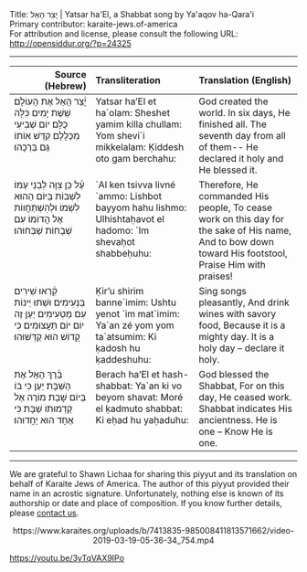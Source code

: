 <html>
<head></head>
<body>
Title: יָצַר הָאֵל | Yatsar ha'El, a Shabbat song by Ya'aqov ha-Qara'i<br />
Primary contributor: karaite-jews.of-america<br />
For attribution and license, please consult the following URL: <a href="http://opensiddur.org/?p=24325">http://opensiddur.org/?p=24325</a>
<p />
<hr />

<table style="width: 100%;margin-left: auto;margin-right: auto;" class="draggable">
<thead><tr><th id="x" style="text-align: right;">Source (Hebrew)</th><th style="text-align: left;">Transliteration</th><th style="text-align: left;">Translation (English)</th></tr></thead>
<tbody>
<tr><td style="vertical-align:top;" width="26%">
<div class="liturgy"><span lang="he">
<span class="acrostic">יָ֒</span>צַר הָאֵל אֶת הָעוֹלָם׃
 שֵׁשֶׁת יָמִים כִּלָּה כֻלָּם׃
יוֹם שְׁבִיעִי מִכְּלָלָם׃
קִדֵּשׁ אוֹתוֹ גַּם בֵּרְכָהוּ׃
</span></div></td>
 
<td style="vertical-align:top;" width="33%">
<div class="english">
Yatsar ha’El et ha`olam:
Sheshet yamim killa chullam:
Yom shevi`i mikkelalam:
Ḳiddesh oto gam berchahu:
</span></div></td>
 
<td style="vertical-align:top;" width="33%">
<div class="english">
God created the world.
In six days, He finished all.
The seventh day from all of them--
He declared it holy and He blessed it.
</div></td></tr>


<tr><td style="vertical-align:top;" width="26%">
<div class="liturgy"><span lang="he">
<span class="acrostic">עַ֒</span>ל כֵּן צִוָּה לִבְנֵי עַמּוֹ׃
לִשְׁבּוֹת בַּיּוֹם הַהוּא לִשְׁמוֹ׃
וּלְהִשְׁתַּחֲווֹת אֶל הֲדוֹמוֹ׃
עִם שְׁבָחוֹת שַׁבְּחוּהוּ׃
</span></div></td>
 
<td style="vertical-align:top;" width="33%">
<div class="english">
`Al ken tsivva livné `ammo:
Lishbot bayyom hahu lishmo:
Ulhishtaḥavot el hadomo:
`Im shevaḥot shabbeḥuhu:
</span></div></td>
 
<td style="vertical-align:top;" width="33%">
<div class="english">
Therefore, He commanded His people,
To cease work on this day for the sake of His name,
And to bow down toward His footstool,
Praise Him with praises!
</div></td></tr>


<tr><td style="vertical-align:top;" width="26%">
<div class="liturgy"><span lang="he">
<span class="acrostic">קִ֒</span>רְאוּ שִׁירִים בַּנְּעִימִים׃
וּשְׁתוּ יֵינוֹת עִם מַטְעִימִים׃
יַעַן זֶה יוֹם יוֹם תַּעֲצוּמִים׃
כִּי קָדוֹשׁ הוּא קַדְּשׁוּהוּ׃
</span></div></td>
 
<td style="vertical-align:top;" width="33%">
<div class="english">
Ḳir’u shirim banne`imim:
Ushtu yenot `im mat`imim:
Ya`an zé yom yom ta`atsumim:
Ki ḳadosh hu ḳaddeshuhu:
</span></div></td>
 
<td style="vertical-align:top;" width="33%">
<div class="english">
Sing songs pleasantly,
And drink wines with savory food,
Because it is a mighty day.
It is a holy day – declare it holy.
</div></td></tr>


<tr><td style="vertical-align:top;" width="26%">
<div class="liturgy"><span lang="he">
<span class="acrostic">בֵּ֒</span>רַךְ הָאֵל אֶת הַשַּׁבָּת׃
יַעַן כִּי בוֹ בְּיוֹם שָׁבַת׃
מוֹרֶה אֶל קַדְמוּתוֹ שַׁבָּת׃
כִּי אֶחָד הוּא יַחֲדוּהוּ׃
</span></div></td>
 
<td style="vertical-align:top;" width="33%">
<div class="english">
Berach ha’El et hash-shabbat:
Ya`an ki vo beyom shavat:
Moré el ḳadmuto shabbat:
Ki eḥad hu yaḥaduhu:
</span></div></td>
 
<td style="vertical-align:top;" width="33%">
<div class="english">
God blessed the Shabbat,
For on this day, He ceased work.
Shabbat indicates His ancientness.
He is one – Know He is one.
</div></td></tr>
</tbody></table>

<hr />

We are grateful to Shawn Lichaa for sharing this piyyut and its translation on behalf of Karaite Jews of America. The author of this piyyut provided their name in an acrostic signature. Unfortunately, nothing else is known of its authorship or date and place of composition. If you know further details, please <a href="https://opensiddur.org/contact/">contact us</a>.

<center>
https://www.karaites.org/uploads/b/7413835-985008411813571662/video-2019-03-19-05-36-34_754.mp4
</center>

https://youtu.be/3yTqVAX9IPo

</body>
</html>